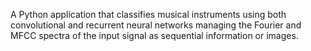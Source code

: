 A Python application that classifies musical instruments using both convolutional and recurrent neural networks managing the Fourier
and MFCC spectra of the input signal as sequential information or images.

